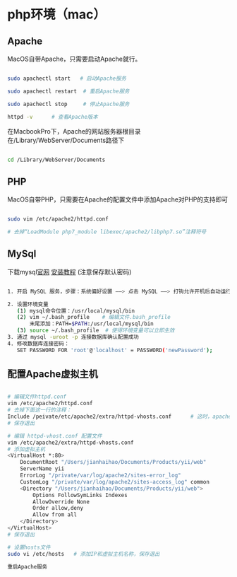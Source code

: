 # php环境（mac）

## Apache

MacOS自带Apache，只需要启动Apache就行。

```bash

sudo apachectl start   # 启动Apache服务

sudo apachectl restart  # 重启Apache服务

sudo apachectl stop     # 停止Apache服务

httpd -v      # 查看Apache版本

```

在MacbookPro下，Apache的网站服务器根目录在/Library/WebServer/Documents路径下

```bash

cd /Library/WebServer/Documents

```

## PHP

MacOS自带PHP，只需要在Apache的配置文件中添加Apache对PHP的支持即可

```bash

sudo vim /etc/apache2/httpd.conf

# 去掉“LoadModule php7_module libexec/apache2/libphp7.so”注释符号

```

## MySql

下载mysql[官网](https://dev.mysql.com/downloads/mysql/)  [安装教程](https://www.jianshu.com/p/a62a8c6a18cb) (注意保存默认密码)

```bash

1. 开启 MySQL 服务，步骤：系统偏好设置 ——> 点击 MySQL ——> 打钩允许开机后自动运行 MySQL

2. 设置环境变量
   (1) mysql命令位置：/usr/local/mysql/bin
   (2) vim ~/.bash_profile    # 编辑文件.bash_profile 
       末尾添加：PATH=$PATH:/usr/local/mysql/bin
   (3) source ~/.bash_profile  # 使得环境变量可以立即生效
3. 通过 mysql -uroot -p 连接数据库确认配置成功
4. 修改数据库连接密码：
   SET PASSWORD FOR 'root'@'localhost' = PASSWORD('newPassword');

```

## 配置Apache虚拟主机

```bash

# 编辑文件httpd.conf
vim /etc/apache2/httpd.conf
# 去掉下面这一行的注释：
Include /peivate/etc/apache2/extra/httpd-vhosts.conf      # 这时，apache 将会加载 httpd-vhosts.conf 这个配置文件
# 保存退出

# 编辑 httpd-vhost.conf 配置文件
vim /etc/apache2/extra/httpd-vhosts.conf
# 添加虚拟主机
<VirtualHost *:80>
    DocumentRoot "/Users/jianhaihao/Documents/Products/yii/web"
    ServerName yii
    ErrorLog "/private/var/log/apache2/sites-error_log"
    CustomLog "/private/var/log/apache2/sites-access_log" common
    <Directory "/Users/jianhaihao/Documents/Products/yii/web">
        Options FollowSymLinks Indexes
        AllowOverride None
        Order allow,deny
        Allow from all
    </Directory>
</VirtualHost>
# 保存退出

# 设置hosts文件
sudo vi /etc/hosts   # 添加IP和虚拟主机名称，保存退出

重启Apache服务

```



